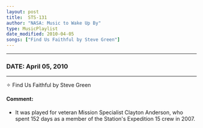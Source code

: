 ```yaml
---
layout: post
title:  STS-131
author: "NASA: Music to Wake Up By"
type: MusicPlaylist
date_modified: 2010-04-05
songs: ["Find Us Faithful by Steve Green"]
---
```


----
### DATE: April 05, 2010
----
✧ Find Us Faithful by Steve Green

#### Comment:
* It was played for veteran Mission Specialist Clayton Anderson, who spent 152 days as a member of the Station's Expedition 15 crew in 2007.



<br/>
<center>
	<a target="_blank"
	   href="https://twitter.com/intent/tweet?hashtags=Space,NASA,Playlist,NASAWakeupCalls,SpaceProgram&text={{ page.author}}, '{{ page.songs.first }}' {{ page.title }}, {{ page.date | date: '%B %d, %Y' }}. {{ site.url }}{{ page.url }}&via=nasawakeupcalls"><i class="fab fa-twitter" alt="Tweet this page" style="font-size: 1.3em;"></i></a>
	&nbsp; 	<i class="fas fa-user-astronaut" style="font-size: 1.5em;"></i> &nbsp;
    <a type="amzn" search="'Find Us Faithful by Steve Green'" category="popular music">
    <i class="fab fa-amazon" style="font-size: 1.3em;"></i></a>
</center>
